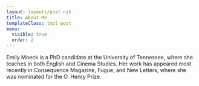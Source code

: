 ```yaml
---
layout: layouts/post.njk
title: About Me
templateClass: tmpl-post
menu:
  visible: true
  order: 2
---
```


Emily Moeck is a PhD candidate at the University of
Tennessee, where she teaches in both English and
Cinema Studies. Her work has appeared most recently
in Consequence Magazine, Fugue, and New Letters,
where she was nominated for the O. Henry Prize.
